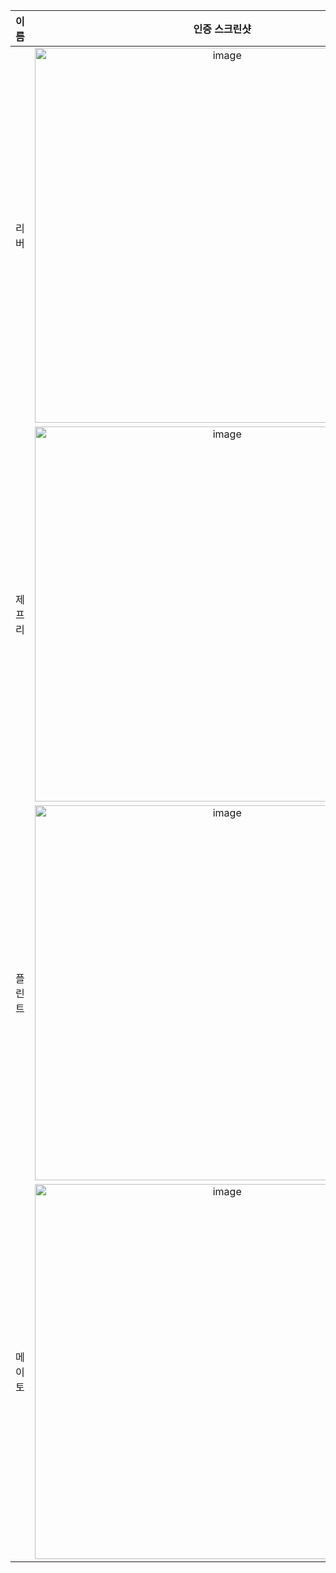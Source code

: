 | **이름** | **인증 스크린샷** |
|:--------:|:-----------------:|
| 리버   | <img width="600" alt="image" src="https://github.com/user-attachments/assets/a022a4ea-3c6f-4954-b67a-10445e84c894" /> |
| 제프리 | <img width="600" alt="image" src="https://github.com/user-attachments/assets/8d81a052-f072-4d74-88c8-495f8f06e542" /> |
| 플린트 | <img width="600" alt="image" src="https://github.com/user-attachments/assets/b23eb9a7-ef4c-4144-a8b0-ed4a6e33bb1f" /> |
| 메이토 | <img width="600" alt="image" src="https://github.com/user-attachments/assets/b23eb9a7-ef4c-4144-a8b0-ed4a6e33bb1f" /> |

